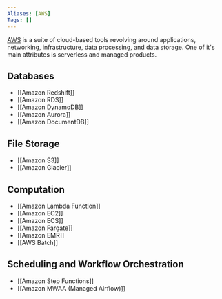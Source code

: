 ```yaml
---
Aliases: [AWS]
Tags: []
---
```


[AWS](https://aws.amazon.com/) is a suite of cloud-based tools revolving around applications, networking, infrastructure, data processing, and data storage. One of it's main attributes is serverless and managed products.

## Databases
- [[Amazon Redshift]]
- [[Amazon RDS]]
- [[Amazon DynamoDB]]
- [[Amazon Aurora]]
- [[Amazon DocumentDB]]

## File Storage
- [[Amazon S3]]
- [[Amazon Glacier]]

## Computation
- [[Amazon Lambda Function]]
- [[Amazon EC2]]
- [[Amazon ECS]]
- [[Amazon Fargate]]
- [[Amazon EMR]]
- [[AWS Batch]]

## Scheduling and Workflow Orchestration
- [[Amazon Step Functions]]
- [[Amazon MWAA (Managed Airflow)]]